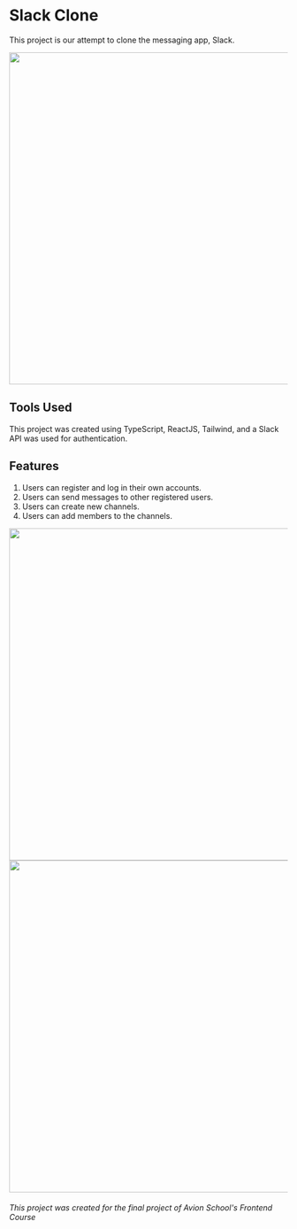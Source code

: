 # Slack Clone

This project is our attempt to clone the messaging app, Slack.

<img src="https://user-images.githubusercontent.com/100396329/183933235-a3aa94ec-9098-4d1f-ae54-7bdd2aea60c7.png" width=600px>

## Tools Used
This project was created using TypeScript, ReactJS, Tailwind, and a Slack API was used for authentication.

## Features
1. Users can register and log in their own accounts.
2. Users can send messages to other registered users.
3. Users can create new channels.
4. Users can add members to the channels.

<img src="https://user-images.githubusercontent.com/100396329/183935418-76eba82b-0879-4ffa-922b-01ffc19e9fa1.png" width=600px>
<img src="https://user-images.githubusercontent.com/100396329/183935637-9bc4572c-b53f-4bf7-bc55-520bd89c32a6.png" width=600px>

###### This project was created for the final project of Avion School's Frontend Course
